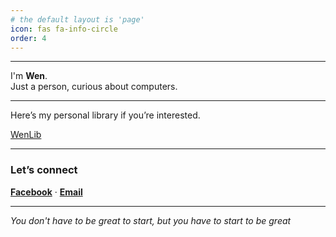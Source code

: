 ```yaml
---
# the default layout is 'page'
icon: fas fa-info-circle
order: 4
---
```


---

I'm **Wen**.  
Just a person, curious about computers.  

---

Here’s my personal library if you’re interested.

[WenLib](https://wen0x0.github.io/wenlib/)

---

### Let’s connect

[**Facebook**](https://www.facebook.com/wen0x0) · [**Email**](mailto:weninthelab@gmail.com)

---

*You don't have to be great to start, but you have to start to be great*  
